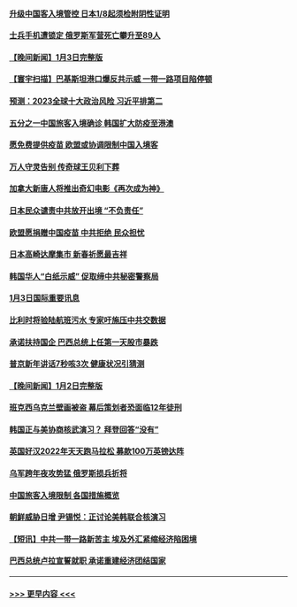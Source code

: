 #### [升级中国客入境管控 日本1/8起须检附阴性证明](../pages/prog202/a103616563.md?t=01041543) 
#### [士兵手机遭锁定 俄罗斯军营死亡攀升至89人](../pages/prog202/a103616496.md?t=01041543) 
#### [【晚间新闻】1月3日完整版](../pages/prog202/a103616393.md?t=01041543) 
#### [【寰宇扫描】巴基斯坦港口爆反共示威 一带一路项目陷停顿](../pages/prog202/a103616424.md?t=01041543) 
#### [预测：2023全球十大政治风险 习近平排第二](../pages/prog202/a103616362.md?t=01041543) 
#### [五分之一中国旅客入境确诊 韩国扩大防疫至港澳](../pages/prog202/a103616410.md?t=01041543) 
#### [愿免费提供疫苗 欧盟或协调限制中国入境客](../pages/prog202/a103616246.md?t=01041543) 
#### [万人守灵告别 传奇球王贝利下葬](../pages/prog202/a103616259.md?t=01041543) 
#### [加拿大新唐人将推出奇幻电影《再次成为神》](../pages/prog202/a103616184.md?t=01041543) 
#### [日本民众谴责中共放开出境 “不负责任”](../pages/prog202/a103616118.md?t=01041543) 
#### [欧盟愿捐赠中国疫苗 中共拒绝 民众担忧](../pages/prog202/a103616019.md?t=01041543) 
#### [日本高崎达摩集市 新春祈愿最吉祥](../pages/prog202/a103616033.md?t=01041543) 
#### [韩国华人“白纸示威” 促取缔中共秘密警察局](../pages/prog202/a103616029.md?t=01041543) 
#### [1月3日国际重要讯息](../pages/prog202/a103615689.md?t=01041543) 
#### [比利时将验陆航班污水 专家吁施压中共交数据](../pages/prog202/a103615693.md?t=01041543) 
#### [承诺扶持国企 巴西总统上任第一天股市暴跌](../pages/prog202/a103615652.md?t=01041543) 
#### [普京新年讲话7秒咳3次 健康状况引猜测](../pages/prog202/a103615649.md?t=01041543) 
#### [【晚间新闻】1月2日完整版](../pages/prog202/a103615392.md?t=01041543) 
#### [班克西乌克兰壁画被盗 幕后策划者恐面临12年徒刑](../pages/prog202/a103615516.md?t=01041543) 
#### [韩国正与美协商核武演习？ 拜登回答“没有”](../pages/prog202/a103615410.md?t=01041543) 
#### [英国好汉2022年天天跑马拉松 募款100万英镑达阵](../pages/prog202/a103615445.md?t=01041543) 
#### [乌军跨年夜攻势猛 俄罗斯损兵折将](../pages/prog202/a103615305.md?t=01041543) 
#### [中国旅客入境限制 各国措施概览](../pages/prog202/a103615277.md?t=01041543) 
#### [朝鲜威胁日增 尹锡悦：正讨论美韩联合核演习](../pages/prog202/a103614800.md?t=01041543) 
#### [【短讯】中共一带一路新苦主 埃及外汇紧缩经济陷困境](../pages/prog202/a103614804.md?t=01041543) 
#### [巴西总统卢拉宣誓就职 承诺重建经济团结国家](../pages/prog202/a103614802.md?t=01041543) 

----
#### [ >>> 更早内容 <<< ](../indexes/prog202-earlier.md)
